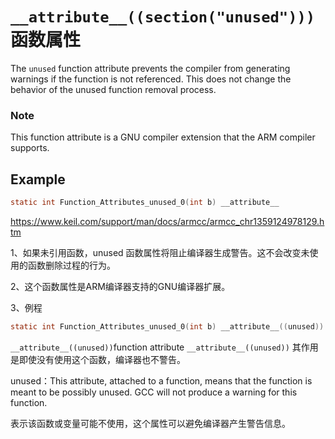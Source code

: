 # `__attribute__((section("unused")))` 函数属性
The `unused` function attribute prevents the compiler from generating     warnings if the function is not referenced. This does not change the behavior of the unused     function removal process.

### Note

This function attribute is a GNU compiler extension that the ARM compiler supports.      

## Example

```c
static int Function_Attributes_unused_0(int b) __attribute__
```

https://www.keil.com/support/man/docs/armcc/armcc_chr1359124978129.htm

1、如果未引用函数，unused 函数属性将阻止编译器生成警告。这不会改变未使用的函数删除过程的行为。

2、这个函数属性是ARM编译器支持的GNU编译器扩展。

3、例程

```c
static int Function_Attributes_unused_0(int b) __attribute__((unused))
```



`__attribute__((unused))`function attribute
`__attribute__((unused))` 其作用是即使没有使用这个函数，编译器也不警告。


unused：This attribute, attached to a function, means that the function is meant to be possibly unused. GCC will not produce a warning for this function.

表示该函数或变量可能不使用，这个属性可以避免编译器产生警告信息。